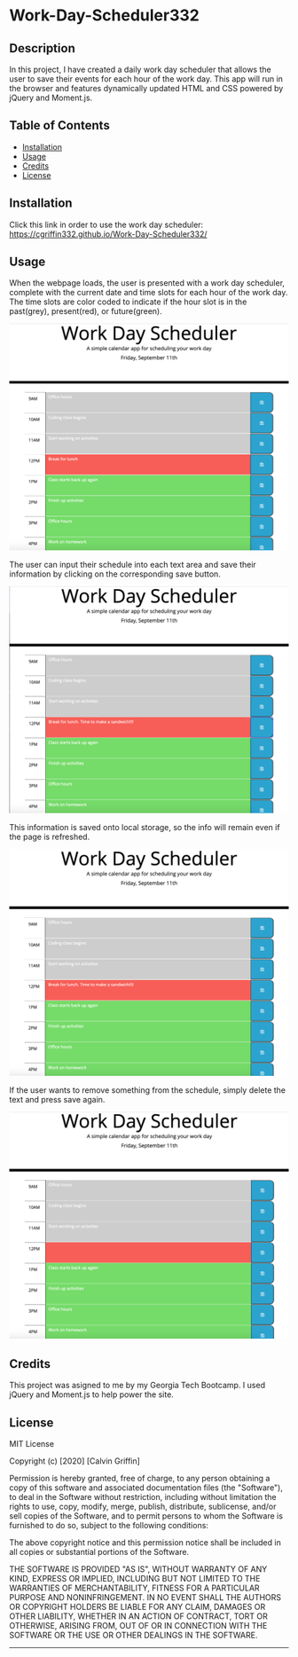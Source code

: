 # Work-Day-Scheduler332

## Description

In this project, I have created a daily work day scheduler that allows the user to save their events for each hour of the work day.  This app will run in the browser and features dynamically updated HTML and CSS powered by jQuery and Moment.js.

## Table of Contents

- [Installation](#installation)
- [Usage](#usage)
- [Credits](#credits)
- [License](#license)

## Installation

Click this link in order to use the work day scheduler:
https://cgriffin332.github.io/Work-Day-Scheduler332/

## Usage

When the webpage loads, the user is presented with a work day scheduler, complete with the current date and time slots for each hour of the work day. The time slots are color coded to indicate if the hour slot is in the past(grey), present(red), or future(green).

![Image of Scheduler](./assets/images/1.png)

The user can input their schedule into each text area and save their information by clicking on the corresponding save button.

![Image of New Saved Info](./assets/images/2.png)

This information is saved onto local storage, so the info will remain even if the page is refreshed.

![Image of Refreshed Page](./assets/images/3.png)

If the user wants to remove something from the schedule, simply delete the text and press save again.

![Image of Deleted Info](./assets/images/4.png)



## Credits

This project was asigned to me by my Georgia Tech Bootcamp. I used jQuery and Moment.js to help power the site.

## License

MIT License

Copyright (c) [2020] [Calvin Griffin]

Permission is hereby granted, free of charge, to any person obtaining a copy
of this software and associated documentation files (the "Software"), to deal
in the Software without restriction, including without limitation the rights
to use, copy, modify, merge, publish, distribute, sublicense, and/or sell
copies of the Software, and to permit persons to whom the Software is
furnished to do so, subject to the following conditions:

The above copyright notice and this permission notice shall be included in all
copies or substantial portions of the Software.

THE SOFTWARE IS PROVIDED "AS IS", WITHOUT WARRANTY OF ANY KIND, EXPRESS OR
IMPLIED, INCLUDING BUT NOT LIMITED TO THE WARRANTIES OF MERCHANTABILITY,
FITNESS FOR A PARTICULAR PURPOSE AND NONINFRINGEMENT. IN NO EVENT SHALL THE
AUTHORS OR COPYRIGHT HOLDERS BE LIABLE FOR ANY CLAIM, DAMAGES OR OTHER
LIABILITY, WHETHER IN AN ACTION OF CONTRACT, TORT OR OTHERWISE, ARISING FROM,
OUT OF OR IN CONNECTION WITH THE SOFTWARE OR THE USE OR OTHER DEALINGS IN THE
SOFTWARE.

---